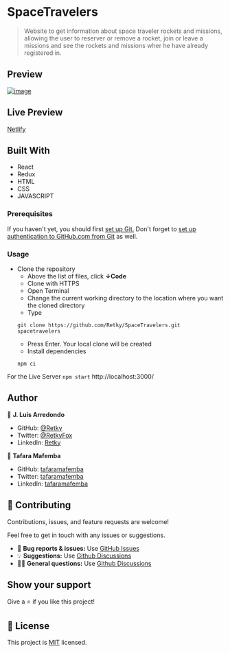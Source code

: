 # SpaceTravelers
> Website to get information about space traveler rockets and missions, allowing the user to reserver or remove a rocket, join or leave a missions and see the rockets and missions wher he have already registered in.

## Preview
[![image](https://user-images.githubusercontent.com/93499010/167954294-a047a483-3e73-4001-9c61-d81448cbf472.png)](https://space-travelers-648.netlify.app/)


## Live Preview
[Netlify](https://space-travelers-648.netlify.app/)

## Built With

- React
- Redux
- HTML
- CSS
- JAVASCRIPT

### Prerequisites
If you haven't yet, you should first [set up Git.](https://docs.github.com/en/get-started/quickstart/set-up-git) Don't forget to [set up authentication to GitHub.com from Git](https://docs.github.com/en/get-started/quickstart/set-up-git#next-steps-authenticating-with-github-from-git) as well.

### Usage
- Clone the repository
  - Above the list of files, click **↓Code**
  - Clone with HTTPS
  - Open Terminal
  - Change the current working directory to the location where you want the cloned directory
  - Type
  ```
  git clone https://github.com/Retky/SpaceTravelers.git spacetravelers
  ```
  - Press Enter. Your local clone will be created
  - Install dependencies
  ```
  npm ci
  ```

For the Live Server `npm start` http://localhost:3000/

## Author

👤 **J. Luis Arredondo**
- GitHub: [@Retky](https://github.com/Retky "J. Luis Arredondo GitHub")
- Twitter: [@RetkyFox](https://twitter.com/retkyFox "J. Luis Arredondo Twitter")
- LinkedIn: [Retky](https://www.linkedin.com/in/Retky "J. Luis Arredondo LinkedIn")

👤 **Tafara Mafemba**
- GitHub: [tafaramafemba](https://github.com/tafaramafemba)
- Twitter: [tafaramafemba](https://twitter.com/the_real_you___)
- LinkedIn: [tafaramafemba](https://www.linkedin.com/in/tafara-mafemba-4b82a0156/)

## 🤝 Contributing

Contributions, issues, and feature requests are welcome!

Feel free to get in touch with any issues or suggestions.

- 🐛 **Bug reports & issues:** Use [GitHub Issues](https://github.com/Retky/SpaceTravelers/issues "Bugs & Issues")
- 💡 **Suggestions:** Use [Github Discussions](https://github.com/Retky/SpaceTravelers/discussions "Suggestions")
- 🙋‍♀️ **General questions:** Use [Github Discussions](https://github.com/Retky/SpaceTravelers/discussions "General Questions")

## Show your support

Give a ⭐️ if you like this project!

## 📝 License

This project is [MIT](./LICENSE) licensed.
